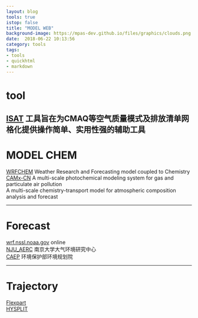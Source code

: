 ```yaml
---
layout: blog
tools: true
istop: false
title: "MODEL WEB"
background-image: https://mpas-dev.github.io/files/graphics/clouds.png
date:  2018-06-22 10:13:56
category: tools
tags:
- tools
- quickhtml
- markdown
---
```


# tool

<a href="http://bbs.06climate.com/forum.php?mod=viewthread&tid=56653" title="排放源">ISAT</a> 工具旨在为CMAQ等空气质量模式及排放清单网格化提供操作简单、实用性强的辅助工具
----
# MODEL CHEM

<a href="https://ruc.noaa.gov/wrf/WG11/" title="WRFCHEM">WRFCHEM</a> Weather Research and Forecasting model coupled to Chemistry </br>
<a href="http://www.camx-model.cn/index.php" title="CAMxCN">CAMx-CN</a> A multi-scale photochemical modeling system for gas and particulate air pollution</br>
<a href="http://www.lmd.polytechnique.fr/chimere/" title="chimere"></a> A multi-scale chemistry-transport model for atmospheric composition analysis and forecast</br>

----
# Forecast
<a href="https://wrf.nssl.noaa.gov//ptype_loop.html/" title="降水">wrf.nssl.noaa.gov</a> online </br>
<a href="http://aerc.nju.edu.cn/fm/index.html/" title="空气质量">NJU_AERC</a> 南京大学大气环境研究中心</br>
<a href="http://aqm.caep.org.cn/" title="空气质量">CAEP</a> 环境保护部环境规划院</br>

----
# Trajectory
<a href="https://www.flexpart.eu/" title="flexpart">Flexpart</a></br>
<a href="https://www.arl.noaa.gov/hysplit/hysplit/" title="hysplit"> HYSPLIT </a></br>
